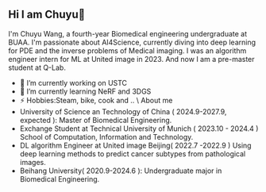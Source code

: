 ## Hi I am Chuyu👋

I'm Chuyu Wang, a fourth-year Biomedical engineering undergraduate at BUAA. I'm passionate about AI4Science, currently diving into deep learning for PDE and the inverse problems of Medical imaging. I was an algorithm engineer intern for ML at United image in 2023. And now I am a pre-master student at Q-Lab.

- 🔭 I’m currently working on USTC
- 🌱 I’m currently learning NeRF and 3DGS
- ⚡ Hobbies:Steam, bike, cook and ..
\\
About me
- University of Science an Technology of China ( 2024.9-2027.9, expected ): Master of Biomedical Engineering.
- Exchange Student at Technical University of Munich ( 2023.10 - 2024.4 ) School of Computation, Information and Technology.
- DL algorithm Engineer at United image Beijing( 2022.7 -2022.9 ) Using deep learning methods to predict cancer subtypes from pathological images.
- Beihang University( 2020.9-2024.6 ): Undergraduate major in Biomedical Engineering.

